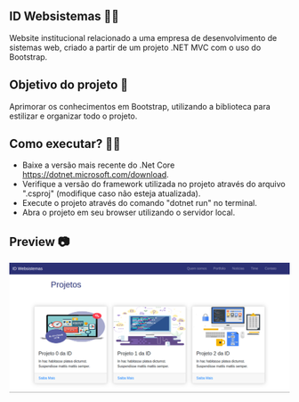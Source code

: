 ## ID Websistemas 👨‍💻

Website institucional relacionado a uma empresa de desenvolvimento de sistemas web, criado a partir de um projeto .NET MVC com o uso do Bootstrap.

## Objetivo do projeto :rocket:

Aprimorar os conhecimentos em Bootstrap, utilizando a biblioteca para estilizar e organizar todo o projeto.

## Como executar? 🧑‍🔧

- Baixe a versão mais recente do .Net Core https://dotnet.microsoft.com/download.
- Verifique a versão do framework utilizada no projeto através do arquivo ".csproj" (modifique caso não esteja atualizada).
- Execute o projeto através do comando "dotnet run" no terminal.
- Abra o projeto em seu browser utilizando o servidor local.

## Preview :camera:

<img src="https://github.com/rafael-vaz/idsoftware-bootstrap-learning/blob/main/idsoftware-preview.png?raw=true">

